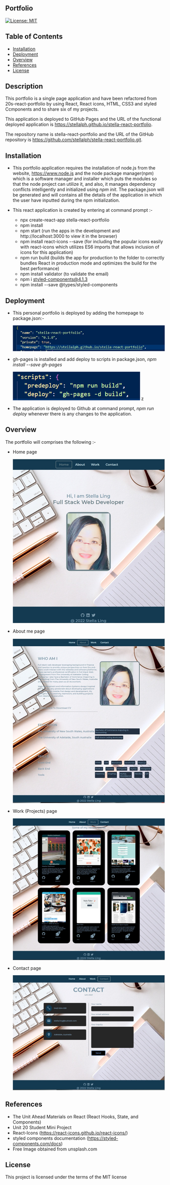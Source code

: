 ## Portfolio

[![License: MIT](https://img.shields.io/badge/License-MIT-yellow.svg)](https://opensource.org/licenses/MIT)

## Table of Contents

- [Installation](#installation)
- [Deployment](#deployment)
- [Overview](#overview)
- [References](#references)
- [License](#license)

## Description

This portfolio is a single page application and have been refactored from 20s-react-portfolio by using React, React icons, HTML, CSS3 and styled Ccmponents and to share six of my projects.

This application is deployed to GitHub Pages and the URL of the functional deployed application is https://stellalph.github.io/stella-react-portfolio.

The repository name is stella-react-portfolio and the URL of the GitHub repository is https://github.com/stellalph/stella-react-portfolio.git.

## Installation

- This portfolio application requires the installation of node.js from the website, https://www.node.js and the node package manager(npm) which is a software manager and installer which puts the modules so that the node project can utilize it, and also, it manages dependency conflicts intelligently and initialized using *npm init*. The package.json will be generated and will contains all the details of the application in which the user have inputted during the npm initialization.

- This react application is created by entering at command prompt :-

  - npx create-react-app stella-react-portfolio
  - npm install
  - npm start (run the apps in the development and http://localhost:3000 to view it in the browser)
  - npm install react-icons --save (for including the popular icons easily with react-icons which utilizes ES6 imports that allows inclusion of icons for this application)
  - npm run build (builds the app for production to the folder to correctly bundles React in production mode and optimizes the build for the best performance)
  - npm install validator (to validate the email)
  - npm i styled-components@4.1.3
  - npm install --save @types/styled-components

## Deployment

- This personal portfolio is deployed by adding the homepage to package.json:-

  ![alt text](./src/assets/images/img00.jpg)

- gh-pages is installed and add deploy to scripts in package.json, *npm install --save gh-pages*

  ![alt text](./src/assets/images/img02.png)
z
- The application is deployed to Github at command prompt, *npm run deploy* whenever there is any changes to the application.

## Overview

The portfolio will comprises the following :-

* Home page

  ![alt text](./src/assets/images/home.jpg)

* About me page

  ![alt text](./src/assets/images/Aboutme.jpg)


* Work (Projects) page

  ![alt text](./src/assets/images/Work.jpg)

* Contact page

  ![alt text](./src/assets/images/Contact.jpg)

## References

* The Unit Ahead Materials on React (React Hooks, State, and Components)
* Unit 20 Student Mini Project
* React-Icons (https://react-icons.github.io/react-icons/)
* styled components documentation (https://styled-components.com/docs)
* Free Image obtained from unsplash.com



## License

This project is licensed under the terms of the MIT license
